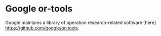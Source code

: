 # Google or-tools

Google maintains a library of operation research-related software [here] https://github.com/google/or-tools.